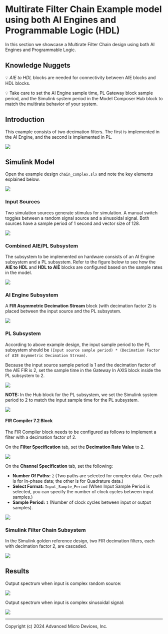# Multirate Filter Chain Example model using both AI Engines and Programmable Logic (HDL)

In this section we showcase a Multirate Filter Chain design using both AI Engines and Programmable Logic.

## Knowledge Nuggets

:bulb: _AIE to HDL_ blocks are needed for connectivity between AIE blocks and HDL blocks. 

:bulb: Take care to set the AI Engine sample time, PL Gateway block sample period, and the Simulink system period in the Model Composer Hub block to match the multirate behavior of your system.

## Introduction

This example consists of two decimation filters. The first is implemented in the AI Engine, and the second is implemented in PL.

![](./images/Filter_decimation_chain.PNG)

## Simulink Model

Open the example design `chain_complex.slx` and note the key elements explained below.

![](./images/multirate_filter_chain_design.png)

### Input Sources

Two simulation sources generate stimulus for simulation. A manual switch toggles between a random signal source and a sinusoidal signal. Both sources have a sample period of 1 second and vector size of 128.

![](./images/Input_Source.png)

### Combined AIE/PL Subsystem

The subsystem to be implemented on hardware consists of an AI Engine subsystem and a PL subsystem. Refer to the figure below to see how the **AIE to HDL** and **HDL to AIE** blocks are configured based on the sample rates in the model.

![](./images/filter_chain_DUT.png)

### AI Engine Subsystem

A **FIR Asymmetric Decimation Stream** block (with decimation factor 2) is placed between the input source and the PL subsystem.

![](./images/Asymmetric_Decimation_Filter.png)

### PL Subsystem

According to above example design, the input sample period to the PL subsystem should be `(Input source sample period) * (Decimation Factor of AIE Asymmetric Decimation Stream)`.

Because the input source sample period is 1 and the decimation factor of the AIE FIR is 2, set the sample time in the Gateway In AXIS block inside the PL subsystem to 2.

![](./images/Gateway_IN_AXIS_settings.png)

**NOTE:** In the Hub block for the PL subsystem, we set the Simulink system period to 2 to match the input sample time for the PL subsystem.

![](./images/hubblock_settings.png)

#### FIR Compiler 7.2 Block

The FIR Compiler block needs to be configured as follows to implement a filter with a decimation factor of 2.

On the **Filter Specification** tab, set the **Decimation Rate Value** to 2.

![](./images/Filter_Specification.png)

On the **Channel Specification** tab, set the following:

* **Number Of Paths:** `2` (Two paths are selected for complex data. One path is for In-phase data; the other is for Quadrature data.)
* **Select Format:** `Input_Sample_Period` (When Input Sample Period is selected, you can specify the number of clock cycles between input samples.)
* **Sample Period:** `1` (Number of clock cycles between input or output samples).

![](./images/channel_specification.png)

### Simulink Filter Chain Subsystem

In the Simulink golden reference design, two FIR decimation filters, each with decimation factor 2, are cascaded.

![](./images/simulink_filter_chain.png)

## Results

Output spectrum when input is complex random source:

![](./images/Filter_Output_Spectrum.PNG)

Output spectrum when input is complex sinusoidal signal:

![](./images/Filter_Output_SineWave_Spectrum.png)

------------

Copyright (c) 2024 Advanced Micro Devices, Inc.

